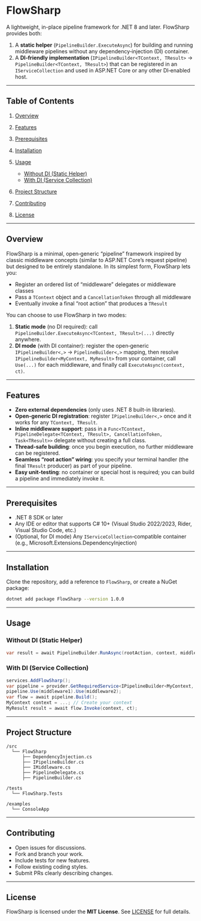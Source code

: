 ﻿# FlowSharp

A lightweight, in-place pipeline framework for .NET 8 and later. FlowSharp provides both:

1. A **static helper** (`PipelineBuilder.ExecuteAsync`) for building and running middleware pipelines without any dependency‐injection (DI) container.
2. A **DI‐friendly implementation** (`IPipelineBuilder<TContext, TResult>` → `PipelineBuilder<TContext, TResult>`) that can be registered in an `IServiceCollection` and used in ASP.NET Core or any other DI‐enabled host.

---

## Table of Contents

1. [Overview](#overview)
2. [Features](#features)
3. [Prerequisites](#prerequisites)
4. [Installation](#installation)
5. [Usage](#usage)

   * [Without DI (Static Helper)](#without-di-static-helper)
   * [With DI (Service Collection)](#with-di-service-collection)
6. [Project Structure](#project-structure)
7. [Contributing](#contributing)
8. [License](#license)

---

## Overview

FlowSharp is a minimal, open‐generic “pipeline” framework inspired by classic middleware concepts (similar to ASP.NET Core’s request pipeline) but designed to be entirely standalone. In its simplest form, FlowSharp lets you:

- Register an ordered list of “middleware” delegates or middleware classes
- Pass a `TContext` object and a `CancellationToken` through all middleware
- Eventually invoke a final “root action” that produces a `TResult`

You can choose to use FlowSharp in two modes:

1. **Static mode** (no DI required): call `PipelineBuilder.ExecuteAsync<TContext, TResult>(...)` directly anywhere.
2. **DI mode** (with DI container): register the open‐generic `IPipelineBuilder<,>` → `PipelineBuilder<,>` mapping, then resolve `IPipelineBuilder<MyContext, MyResult>` from your container, call `Use(...)` for each middleware, and finally call `ExecuteAsync(context, ct)`.

---

## Features

- **Zero external dependencies** (only uses .NET 8 built-in libraries).  
- **Open-generic DI registration**: register `IPipelineBuilder<,>` once and it works for any `TContext, TResult`.  
- **Inline middleware support**: pass in a `Func<TContext, PipelineDelegate<TContext, TResult>, CancellationToken, Task<TResult>>` delegate without creating a full class.  
- **Thread-safe building**: once you begin execution, no further middleware can be registered.  
- **Seamless “root action” wiring**: you specify your terminal handler (the final `TResult` producer) as part of your pipeline.  
- **Easy unit‐testing**: no container or special host is required; you can build a pipeline and immediately invoke it.

---

## Prerequisites

- .NET 8 SDK or later  
- Any IDE or editor that supports C# 10+ (Visual Studio 2022/2023, Rider, Visual Studio Code, etc.)  
- (Optional, for DI mode) Any `IServiceCollection`‐compatible container (e.g., Microsoft.Extensions.DependencyInjection)

---

## Installation

Clone the repository, add a reference to `FlowSharp`, or create a NuGet package:

```bash
dotnet add package FlowSharp --version 1.0.0
```

---

## Usage

### Without DI (Static Helper)

```csharp
var result = await PipelineBuilder.RunAsync(rootAction, context, middlewares[], CancellationToken);
```

### With DI (Service Collection)

```csharp
services.AddFlowSharp();
var pipeline = provider.GetRequiredService<IPipelineBuilder<MyContext, MyResult>>();
pipeline.Use(middleware1).Use(middleware2);
var flow = await pipeline.Build();
MyContext context = ...; // Create your context
MyResult result = await flow.Invoke(context, ct);
```

---

## Project Structure

```
/src
  └── FlowSharp
      ├── DependencyInjection.cs
      ├── IPipelineBuilder.cs
      ├── IMiddleware.cs
      ├── PipelineDelegate.cs
      ├── PipelineBuilder.cs

/tests
  └── FlowSharp.Tests

/examples
  └── ConsoleApp
```

---

## Contributing

* Open issues for discussions.
* Fork and branch your work.
* Include tests for new features.
* Follow existing coding styles.
* Submit PRs clearly describing changes.

---

## License

FlowSharp is licensed under the **MIT License**. See [LICENSE](LICENSE) for full details.

